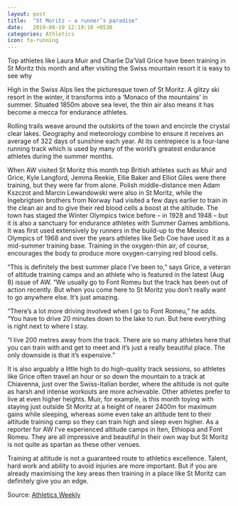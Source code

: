```yaml
---
layout: post
title:  "St Moritz – a runner’s paradise"
date:   2019-08-10 12:19:18 +0530
categories: Athletics
icon: fa-running
---
```

Top athletes like Laura Muir and Charlie Da’Vall Grice have been training in St Moritz this month and after visiting the Swiss mountain resort it is easy to see why

High in the Swiss Alps lies the picturesque town of St Moritz. A glitzy ski resort in the winter, it transforms into a ‘Monaco of the mountains’ in summer. Situated 1850m above sea level, the thin air also means it has become a mecca for endurance athletes.

Rolling trails weave around the outskirts of the town and encircle the crystal clear lakes. Geography and meteorology combine to ensure it receives an average of 322 days of sunshine each year. At its centrepiece is a four-lane running track which is used by many of the world’s greatest endurance athletes during the summer months.

When AW visited St Moritz this month top British athletes such as Muir and Grice, Kyle Langford, Jemma Reekie, Ellie Baker and Elliot Giles were there training, but they were far from alone. Polish middle-distance men Adam Kszczot and Marcin Lewandowski were also in St Moritz, while the Ingebrigtsen brothers from Norway had visited a few days earlier to train in the clean air and to give their red blood cells a boost at the altitude.
The town has staged the Winter Olympics twice before – in 1928 and 1948 – but it is also a sanctuary for endurance athletes with Summer Games ambitions. It was first used extensively by runners in the build-up to the Mexico Olympics of 1968 and over the years athletes like Seb Coe have used it as a mid-summer training base. Training in the oxygen-thin air, of course, encourages the body to produce more oxygen-carrying red blood cells.

“This is definitely the best summer place I’ve been to,” says Grice, a veteran of altitude training camps and an athlete who is featured in the latest (Aug 8) issue of AW. “We usually go to Font Romeu but the track has been out of action recently. But when you come here to St Moritz you don’t really want to go anywhere else. It’s just amazing.

“There’s a lot more driving involved when I go to Font Romeu,” he adds. “You have to drive 20 minutes down to the lake to run. But here everything is right next to where I stay.

“I live 200 metres away from the track. There are so many athletes here that you can train with and get to meet and it’s just a really beautiful place. The only downside is that it’s expensive.”

It is also arguably a little high to do high-quality track sessions, so athletes like Grice often travel an hour or so down the mountain to a track at Chiavenna, just over the Swiss-Italian border, where the altitude is not quite as harsh and intense workouts are more achievable. Other athletes prefer to live at even higher heights. Muir, for example, is this month toying with staying just outside St Moritz at a height of nearer 2400m for maximum gains while sleeping, whereas some even take an altitude tent to their altitude training camp so they can train high and sleep even higher.
As a reporter for AW I’ve experienced altitude camps in Iten, Ethiopia and Font Romeu. They are all impressive and beautiful in their own way but St Moritz is not quite as spartan as these other venues.

Training at altitude is not a guaranteed route to athletics excellence. Talent, hard work and ability to avoid injuries are more important. But if you are already maximising the key areas then training in a place like St Moritz can definitely give you an edge.

Source: [Athletics Weekly](https://www.athleticsweekly.com/blog/st-moritz-a-runners-paradise-1039924202/)

